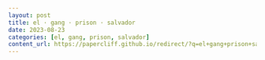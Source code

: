 ```yaml
---
layout: post
title: el · gang · prison · salvador
date: 2023-08-23
categories: [el, gang, prison, salvador]
content_url: https://papercliff.github.io/redirect/?q=el+gang+prison+salvador&tbs=cdr:1,cd_min:8/22/2023,cd_max:8/24/2023
---
```

